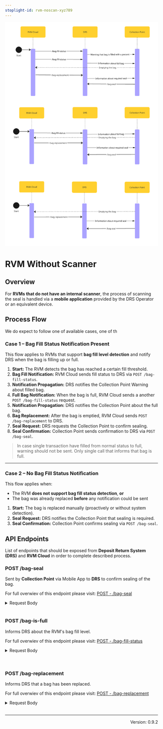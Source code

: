 ```yaml
---
stoplight-id: rvm-noscan-xyz789
---
```


![RVM-No-Scanner.png](../../assets/images/RVM-No-Scanner.png)


# RVM Without Scanner

## Overview

For **RVMs that do not have an internal scanner**, the process of scanning the seal is handled via a **mobile application** provided by the DRS Operator or an equivalent device.

## Process Flow

We do expect to follow one of available cases, one of th

### Case 1 – Bag Fill Status Notification Present

This flow applies to RVMs that support **bag fill level detection** and notify DRS when the bag is filling up or full.

1. **Start:** The RVM detects the bag has reached a certain fill threshold.
2. **Bag Fill Notification:** RVM Cloud sends fill status to DRS via `POST /bag-fill-status`. 
3. **Notification Propagation:** DRS notifies the Collection Point Warning about filled bag.
4. **Full Bag Notification:** When the bag is full, RVM Cloud sends a another `POST /bag-fill-status` request.
5. **Notification Propagation:** DRS notifies the Collection Point about the full bag.
6. **Bag Replacement:** After the bag is emptied, RVM Cloud sends `POST /bag-replacement` to DRS.
7. **Seal Request:** DRS requests the Collection Point to confirm sealing.
8. **Seal Confirmation:** Collection Point sends confirmation to DRS via `POST /bag-seal`.

> In case single transaction have filled from normal status to full, warning should not be sent. Only single call that informs that bag is full.

---

### Case 2 – No Bag Fill Status Notification

This flow applies when:

- The RVM **does not support bag fill status detection**, **or**
- The bag was already replaced **before** any notification could be sent

1. **Start:** The bag is replaced manually (proactively or without system detection).
3. **Seal Request:** DRS notifies the Collection Point that sealing is required.
4. **Seal Confirmation:** Collection Point confirms sealing via `POST /bag-seal`.



## API Endpoints

List of endpoints that should be exposed from **Deposit Return System (DRS)** and **RVM Cloud** in order to complete described process.

<!--
type: tab
title: DRS
-->

### POST /bag-seal

Sent by **Collection Point** via Mobile App to **DRS** to confirm sealing of the bag.

For full overwiev of this endpoint please visit: [POST - /bag-seal](https://kaucja.stoplight.io/docs/rvm-api/lqz2mv777xppe-call-performed-when-bag-seal-is-performed)

<details>

<summary>Request Body</summary>

```yaml jsonSchema
  $ref: '../../drs-openapi.yaml#/components/schemas/BagSeal'
```

</details>
<br>

### POST /bag-is-full

Informs DRS about the RVM's bag fill level. 

For full overwiev of this endpoint please visit: [POST - /bag-fill-status](https://kaucja.stoplight.io/docs/rvm-api/bd2d38b8c5dc3-notify-about-bag-fill-level)

<details>

<summary>Request Body</summary>

```yaml jsonSchema
  $ref: '../../drs-openapi.yaml#/components/schemas/BagFillStatus'
```

</details>
<br>

<br>

### POST /bag-replacement

Informs DRS that a bag has been replaced.

For full overwiev of this endpoint please visit: [POST - /bag-replacement](https://kaucja.stoplight.io/docs/rvm-api/3r55dg8tllqbx-trigger-an-replacement-action-for-rvm)

<details>

<summary>Request Body</summary>

```yaml jsonSchema
  $ref: '../../drs-openapi.yaml#/components/schemas/BagReplacement'
```

</details>
<br>


<!-- type: tab-end -->

---
<div style="text-align: right"> Version: 0.9.2</div>
